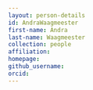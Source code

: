 ```yaml
---
layout: person-details
id: AndraWaagmeester
first-name: Andra
last-name: Waagmeester
collection: people
affiliation:
homepage:
github_username:
orcid:
---
```

